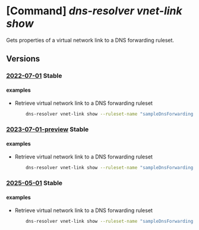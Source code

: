 # [Command] _dns-resolver vnet-link show_

Gets properties of a virtual network link to a DNS forwarding ruleset.

## Versions

### [2022-07-01](/Resources/mgmt-plane/L3N1YnNjcmlwdGlvbnMve30vcmVzb3VyY2Vncm91cHMve30vcHJvdmlkZXJzL21pY3Jvc29mdC5uZXR3b3JrL2Ruc2ZvcndhcmRpbmdydWxlc2V0cy97fS92aXJ0dWFsbmV0d29ya2xpbmtzL3t9/2022-07-01.xml) **Stable**

<!-- mgmt-plane /subscriptions/{}/resourcegroups/{}/providers/microsoft.network/dnsforwardingrulesets/{}/virtualnetworklinks/{} 2022-07-01 -->

#### examples

- Retrieve virtual network link to a DNS forwarding ruleset
    ```bash
        dns-resolver vnet-link show --ruleset-name "sampleDnsForwardingRuleset" --resource-group "sampleResourceGroup" --name "sampleVirtualNetworkLink"
    ```

### [2023-07-01-preview](/Resources/mgmt-plane/L3N1YnNjcmlwdGlvbnMve30vcmVzb3VyY2Vncm91cHMve30vcHJvdmlkZXJzL21pY3Jvc29mdC5uZXR3b3JrL2Ruc2ZvcndhcmRpbmdydWxlc2V0cy97fS92aXJ0dWFsbmV0d29ya2xpbmtzL3t9/2023-07-01-preview.xml) **Stable**

<!-- mgmt-plane /subscriptions/{}/resourcegroups/{}/providers/microsoft.network/dnsforwardingrulesets/{}/virtualnetworklinks/{} 2023-07-01-preview -->

#### examples

- Retrieve virtual network link to a DNS forwarding ruleset
    ```bash
        dns-resolver vnet-link show --ruleset-name "sampleDnsForwardingRuleset" --resource-group "sampleResourceGroup" --name "sampleVirtualNetworkLink"
    ```

### [2025-05-01](/Resources/mgmt-plane/L3N1YnNjcmlwdGlvbnMve30vcmVzb3VyY2Vncm91cHMve30vcHJvdmlkZXJzL21pY3Jvc29mdC5uZXR3b3JrL2Ruc2ZvcndhcmRpbmdydWxlc2V0cy97fS92aXJ0dWFsbmV0d29ya2xpbmtzL3t9/2025-05-01.xml) **Stable**

<!-- mgmt-plane /subscriptions/{}/resourcegroups/{}/providers/microsoft.network/dnsforwardingrulesets/{}/virtualnetworklinks/{} 2025-05-01 -->

#### examples

- Retrieve virtual network link to a DNS forwarding ruleset
    ```bash
        dns-resolver vnet-link show --ruleset-name "sampleDnsForwardingRuleset" --resource-group "sampleResourceGroup" --name "sampleVirtualNetworkLink"
    ```
